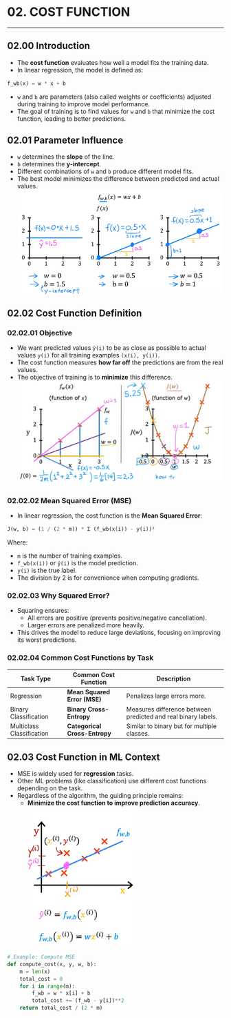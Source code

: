 # 02. COST FUNCTION

---

## 02.00 Introduction

- The **cost function** evaluates how well a model fits the training data.
- In linear regression, the model is defined as:

```python
f_wb(x) = w * x + b
```

- `w` and `b` are parameters (also called weights or coefficients) adjusted during training to improve model performance.
- The goal of training is to find values for `w` and `b` that minimize the cost function, leading to better predictions.

## 02.01 Parameter Influence

- `w` determines the **slope** of the line.
- `b` determines the **y-intercept**.
- Different combinations of `w` and `b` produce different model fits.
- The best model minimizes the difference between predicted and actual values.
  ![img](../../img/Screenshot%20from%202025-05-06%2007-35-03.png)

## 02.02 Cost Function Definition

### 02.02.01 Objective

- We want predicted values `ŷ(i)` to be as close as possible to actual values `y(i)` for all training examples `(x(i), y(i))`.
- The cost function measures **how far off** the predictions are from the real values.
- The objective of training is to **minimize** this difference.
  ![img](../../img/Captura%20de%20tela%202025-05-13%20180941.png)

### 02.02.02 Mean Squared Error (MSE)

- In linear regression, the cost function is the **Mean Squared Error**:

```python
J(w, b) = (1 / (2 * m)) * Σ (f_wb(x(i)) - y(i))²
```

Where:

- `m` is the number of training examples.
- `f_wb(x(i))` or `ŷ(i)` is the model prediction.
- `y(i)` is the true label.
- The division by 2 is for convenience when computing gradients.

### 02.02.03 Why Squared Error?

- Squaring ensures:
  - All errors are positive (prevents positive/negative cancellation).
  - Larger errors are penalized more heavily.
- This drives the model to reduce large deviations, focusing on improving its worst predictions.

### 02.02.04 Common Cost Functions by Task

| Task Type                 | Common Cost Function          | Description                                                   |
| ------------------------- | ----------------------------- | ------------------------------------------------------------- |
| Regression                | **Mean Squared Error (MSE)**  | Penalizes large errors more.                                  |
| Binary Classification     | **Binary Cross-Entropy**      | Measures difference between predicted and real binary labels. |
| Multiclass Classification | **Categorical Cross-Entropy** | Similar to binary but for multiple classes.                   |

## 02.03 Cost Function in ML Context

- MSE is widely used for **regression** tasks.
- Other ML problems (like classification) use different cost functions depending on the task.
- Regardless of the algorithm, the guiding principle remains:
  - **Minimize the cost function to improve prediction accuracy**.
    ![img](../../img/Screenshot%20from%202025-05-06%2007-37-32.png)

```python
# Example: Compute MSE
def compute_cost(x, y, w, b):
    m = len(x)
    total_cost = 0
    for i in range(m):
        f_wb = w * x[i] + b
        total_cost += (f_wb - y[i])**2
    return total_cost / (2 * m)
```
